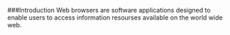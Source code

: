 ###Introduction
Web browsers are software applications designed to enable users to access information resourses available on the world wide web.
